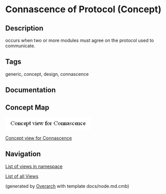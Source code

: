 
# Connascence of Protocol (Concept)
## Description
occurs when two or more modules must agree on the protocol used to communicate.


## Tags
generic, concept, design, connascence

## Documentation


## Concept Map
![Concept view for Connascence](../../../software-development/complexity/connascence/concept-view.png)

[Concept view for Connascence](../../../software-development/complexity/connascence/concept-view.md)


## Navigation
[List of views in namespace](./views-in-namespace.md)

[List of all Views](../../../views.md)


(generated by [Overarch](https://github.com/soulspace-org/overarch) with template docs/node.md.cmb)

